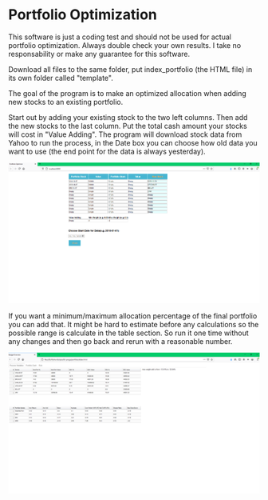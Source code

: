 # Portfolio Optimization

This software is just a coding test and should not be used for actual portfolio optimization. Always double check your own results. I take no responsability or make any guarantee for this software.

Download all files to the same folder, put index_portfolio (the HTML file) in its own folder called "template".

The goal of the program is to make an optimized allocation when adding new stocks to an existing portfolio.

Start out by adding your existing stock to the two left columns. Then add the new stocks to the last column. Put the total cash amount your stocks will cost in "Value Adding". The program will download stock data from Yahoo to run the process, in the Date box you can choose how old data you want to use (the end point for the data is always yesterday).

![alt text](https://github.com/CJRockball/Portfolio_optimization/blob/main/images/portfolio_input.png)

If you want a minimum/maximum allocation percentage of the final portfolio you can add that. It might be hard to estimate before any calculations so the possible range is calculate in the table section. So run it one time without any changes and then go back and rerun with a reasonable number.

![alt text](https://github.com/CJRockball/Portfolio_optimization/blob/main/images/table.png)



